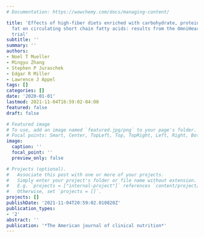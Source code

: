 ```yaml
---
# Documentation: https://wowchemy.com/docs/managing-content/

title: 'Effects of high-fiber diets enriched with carbohydrate, protein, or unsaturated
  fat on circulating short chain fatty acids: results from the OmniHeart randomized
  trial'
subtitle: ''
summary: ''
authors:
- Noel T Mueller
- Mingyu Zhang
- Stephen P Juraschek
- Edgar R Miller
- Lawrence J Appel
tags: []
categories: []
date: '2020-01-01'
lastmod: 2021-11-04T16:59:02-04:00
featured: false
draft: false

# Featured image
# To use, add an image named `featured.jpg/png` to your page's folder.
# Focal points: Smart, Center, TopLeft, Top, TopRight, Left, Right, BottomLeft, Bottom, BottomRight.
image:
  caption: ''
  focal_point: ''
  preview_only: false

# Projects (optional).
#   Associate this post with one or more of your projects.
#   Simply enter your project's folder or file name without extension.
#   E.g. `projects = ["internal-project"]` references `content/project/deep-learning/index.md`.
#   Otherwise, set `projects = []`.
projects: []
publishDate: '2021-11-04T20:59:02.010820Z'
publication_types:
- '2'
abstract: ''
publication: '*The American journal of clinical nutrition*'
---
```

